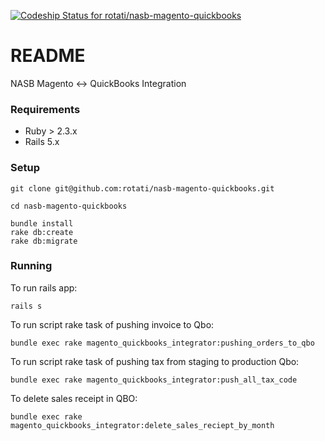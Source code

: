 [ ![Codeship Status for rotati/nasb-magento-quickbooks](https://codeship.com/projects/d2e62550-7cd7-0134-501d-369b6cd4ca27/status?branch=master)](https://codeship.com/projects/181201)

# README

NASB Magento <-> QuickBooks Integration

### Requirements

* Ruby > 2.3.x
* Rails 5.x

### Setup

```
git clone git@github.com:rotati/nasb-magento-quickbooks.git

cd nasb-magento-quickbooks

bundle install
rake db:create
rake db:migrate
```

### Running

To run rails app:

```
rails s
```

To run script rake task of pushing invoice to Qbo:

```
bundle exec rake magento_quickbooks_integrator:pushing_orders_to_qbo
```

To run script rake task of pushing tax from staging to production Qbo:

```
bundle exec rake magento_quickbooks_integrator:push_all_tax_code
```

To delete sales receipt in QBO:

```
bundle exec rake magento_quickbooks_integrator:delete_sales_reciept_by_month
```
